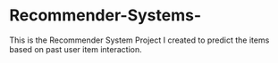 # Recommender-Systems-
This is the Recommender System Project I created to predict the items based on past user item interaction.
